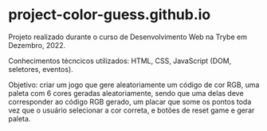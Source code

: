 # project-color-guess.github.io

Projeto realizado durante o curso de Desenvolvimento Web na Trybe em Dezembro, 2022.

Conhecimentos técncicos utilizados: HTML, CSS, JavaScript (DOM, seletores, eventos).

Objetivo: criar um jogo que gere aleatoriamente um código de cor RGB, uma paleta com 6 cores geradas aleatoriamente, sendo que uma delas deve corresponder ao código RGB gerado, um placar que some os pontos toda vez que o usuário selecionar a cor correta, e botões de reset game e gerar paleta.
